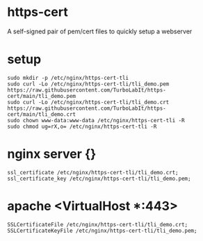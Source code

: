 # https-cert
A self-signed pair of pem/cert files to quickly setup a webserver

# setup
````
sudo mkdir -p /etc/nginx/https-cert-tli
sudo curl -Lo /etc/nginx/https-cert-tli/tli_demo.pem https://raw.githubusercontent.com/TurboLabIt/https-cert/main/tli_demo.pem
sudo curl -Lo /etc/nginx/https-cert-tli/tli_demo.crt https://raw.githubusercontent.com/TurboLabIt/https-cert/main/tli_demo.crt
sudo chown www-data:www-data /etc/nginx/https-cert-tli -R
sudo chmod ug=rX,o= /etc/nginx/https-cert-tli -R
````

# nginx server {}
````
ssl_certificate /etc/nginx/https-cert-tli/tli_demo.crt;
ssl_certificate_key /etc/nginx/https-cert-tli/tli_demo.pem;
````

# apache <VirtualHost *:443>
````
SSLCertificateFile /etc/nginx/https-cert-tli/tli_demo.crt;
SSLCertificateKeyFile /etc/nginx/https-cert-tli/tli_demo.pem;
````
